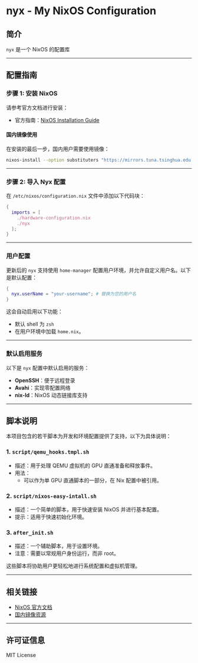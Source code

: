 # nyx - My NixOS Configuration

## 简介
`nyx` 是一个 NixOS 的配置库

---

## 配置指南

### 步骤 1: 安装 NixOS
请参考官方文档进行安装：
- 官方指南：[NixOS Installation Guide](https://nixos.wiki/wiki/NixOS_Installation_Guide)

#### 国内镜像使用
在安装的最后一步，国内用户需要使用镜像：

```bash
nixos-install --option substituters "https://mirrors.tuna.tsinghua.edu.cn/nix-channels/store"
```

---

### 步骤 2: 导入 Nyx 配置
在 `/etc/nixos/configuration.nix` 文件中添加以下代码块：

```nix
{
  imports = [
    ./hardware-configuration.nix
    ./nyx
  ];
}
```

---

### 用户配置
更新后的 `nyx` 支持使用 `home-manager` 配置用户环境，并允许自定义用户名。以下是默认配置：

```nix
{
  nyx.userName = "your-username"; # 替换为您的用户名
}
```

这会自动启用以下功能：
- 默认 shell 为 `zsh`
- 在用户环境中加载 `home.nix`。

---

### 默认启用服务
以下是 `nyx` 配置中默认启用的服务：
- **OpenSSH**：便于远程登录
- **Avahi**：实现零配置网络
- **nix-ld**：NixOS 动态链接库支持

---

## 脚本说明
本项目包含的若干脚本为开发和环境配置提供了支持，以下为具体说明：

### 1. `script/qemu_hooks.tmpl.sh`
- 描述：用于处理 QEMU 虚拟机的 GPU 直通准备和释放事件。
- 用法：
  - 可以作为单 GPU 直通脚本的一部分，在 Nix 配置中被引用。

### 2. `script/nixos-easy-intall.sh`
- 描述：一个简单的脚本，用于快速安装 NixOS 并进行基本配置。
- 提示：适用于快速初始化环境。

### 3. `after_init.sh`
- 描述：一个辅助脚本，用于设置环境。
- 注意：需要以常规用户身份运行，而非 root。

这些脚本将协助用户更轻松地进行系统配置和虚拟机管理。

---

## 相关链接
- [NixOS 官方文档](https://nixos.org/manual/nixos/stable/)
- [国内镜像资源](https://mirrors.tuna.tsinghua.edu.cn/nix-channels/)

---

## 许可证信息
MIT License